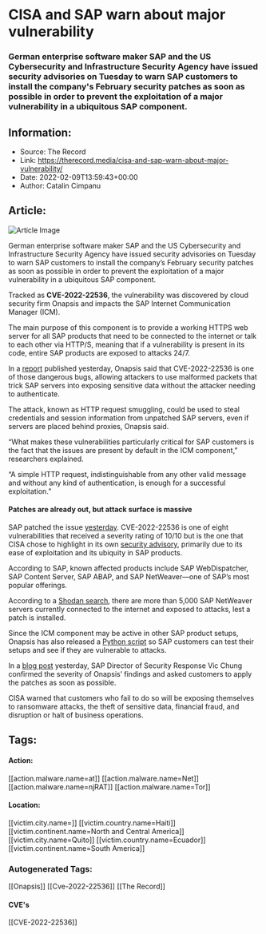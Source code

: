 # CISA and SAP warn about major vulnerability
### German enterprise software maker SAP and the US Cybersecurity and Infrastructure Security Agency have issued security advisories on Tuesday to warn SAP customers to install the company's February security patches as soon as possible in order to prevent the exploitation of a major vulnerability in a ubiquitous SAP component.

## Information:
+ Source: The Record
+ Link: https://therecord.media/cisa-and-sap-warn-about-major-vulnerability/
+ Date: 2022-02-09T13:59:43+00:00
+ Author: Catalin Cimpanu


## Article:
![Article Image](https://therecord.media/wp-content/uploads/2021/04/SAP.jpg)

German enterprise software maker SAP and the US Cybersecurity and Infrastructure Security Agency have issued security advisories on Tuesday to warn SAP customers to install the company’s February security patches as soon as possible in order to prevent the exploitation of a major vulnerability in a ubiquitous SAP component.


Tracked as **CVE-2022-22536**, the vulnerability was discovered by cloud security firm Onapsis and impacts the SAP Internet Communication Manager (ICM).


The main purpose of this component is to provide a working HTTPS web server for all SAP products that need to be connected to the internet or talk to each other via HTTP/S, meaning that if a vulnerability is present in its code, entire SAP products are exposed to attacks 24/7.


In a [repo](https://onapsis.com/icmad-sap-cybersecurity-vulnerabilities)[r](https://onapsis.com/icmad-sap-cybersecurity-vulnerabilities)[t](https://onapsis.com/icmad-sap-cybersecurity-vulnerabilities) published yesterday, Onapsis said that CVE-2022-22536 is one of those dangerous bugs, allowing attackers to use malformed packets that trick SAP servers into exposing sensitive data without the attacker needing to authenticate.


The attack, known as HTTP request smuggling, could be used to steal credentials and session information from unpatched SAP servers, even if servers are placed behind proxies, Onapsis said.


“What makes these vulnerabilities particularly critical for SAP customers is the fact that the issues are present by default in the ICM component,” researchers explained.


“A simple HTTP request, indistinguishable from any other valid message and without any kind of authentication, is enough for a successful exploitation.”


#### Patches are already out, but attack surface is massive


SAP patched the issue [yesterday](https://wiki.scn.sap.com/wiki/display/PSR/SAP+Security+Patch+Day+-+February+2022). CVE-2022-22536 is one of eight vulnerabilities that received a severity rating of 10/10 but is the one that CISA chose to highlight in its own [security advisory](https://www.cisa.gov/uscert/ncas/current-activity/2022/02/08/critical-vulnerabilities-affecting-sap-applications-employing), primarily due to its ease of exploitation and its ubiquity in SAP products.


According to SAP, known affected products include SAP WebDispatcher, SAP Content Server, SAP ABAP, and SAP NetWeaver—one of SAP’s most popular offerings.


According to a [Shodan search](https://www.shodan.io/search?query=server%3A+SAP+NetWeaver+Application+Server), there are more than 5,000 SAP NetWeaver servers currently connected to the internet and exposed to attacks, lest a patch is installed.


Since the ICM component may be active in other SAP product setups, Onapsis has also released a [Python script](https://github.com/Onapsis/onapsis_icmad_scanner) so SAP customers can test their setups and see if they are vulnerable to attacks.


In a [blog post](https://blogs.sap.com/2022/02/08/sap-partners-with-onapsis-to-identify-and-patch-cybersecurity-vulnerabilities/) yesterday, SAP Director of Security Response Vic Chung confirmed the severity of Onapsis’ findings and asked customers to apply the patches as soon as possible.


CISA warned that customers who fail to do so will be exposing themselves to ransomware attacks, the theft of sensitive data, financial fraud, and disruption or halt of business operations.





## Tags:

#### Action:
[[action.malware.name=at]] [[action.malware.name=Net]] [[action.malware.name=njRAT]] [[action.malware.name=Tor]]

#### Location:
[[victim.city.name=]] [[victim.country.name=Haiti]] [[victim.continent.name=North and Central America]] [[victim.city.name=Quito]] [[victim.country.name=Ecuador]] [[victim.continent.name=South America]]

### Autogenerated Tags:
[[Onapsis]] [[Cve-2022-22536]] [[The Record]]
#### CVE's
[[CVE-2022-22536]]

